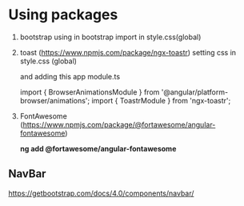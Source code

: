 # Using packages

1.  bootstrap
    using in bootstrap import in style.css(global)

2.  toast (https://www.npmjs.com/package/ngx-toastr)
    setting css in style.css (global)

    and adding this app module.ts

    import { BrowserAnimationsModule } from '@angular/platform-browser/animations';
    import { ToastrModule } from 'ngx-toastr';

3.  FontAwesome (https://www.npmjs.com/package/@fortawesome/angular-fontawesome)

    **ng add @fortawesome/angular-fontawesome**

## NavBar

https://getbootstrap.com/docs/4.0/components/navbar/
